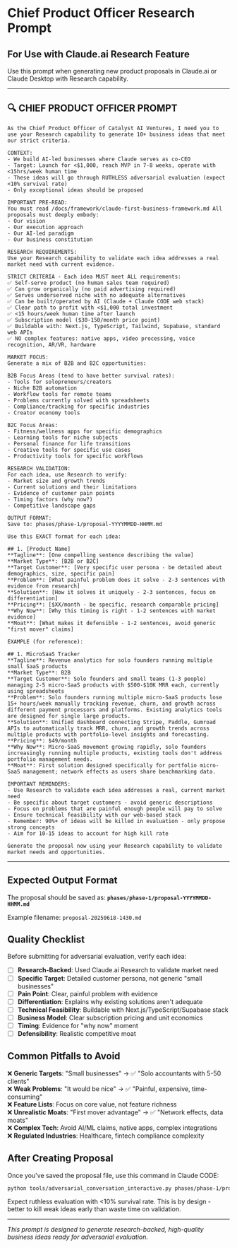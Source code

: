 # Chief Product Officer Research Prompt

## For Use with Claude.ai Research Feature

Use this prompt when generating new product proposals in Claude.ai or Claude Desktop with Research capability.

---

## 🔍 CHIEF PRODUCT OFFICER PROMPT

```
As the Chief Product Officer of Catalyst AI Ventures, I need you to use your Research capability to generate 10+ business ideas that meet our strict criteria.

CONTEXT:
- We build AI-led businesses where Claude serves as co-CEO
- Target: Launch for <$1,000, reach MVP in 7-8 weeks, operate with <15hrs/week human time
- These ideas will go through RUTHLESS adversarial evaluation (expect <10% survival rate)
- Only exceptional ideas should be proposed

IMPORTANT PRE-READ:
You must read /docs/framework/claude-first-business-framework.md All proposals must deeply embody:
- Our vision
- Our execution approach
- Our AI-led paradigm
- Our business constitution

RESEARCH REQUIREMENTS:
Use your Research capability to validate each idea addresses a real market need with current evidence.

STRICT CRITERIA - Each idea MUST meet ALL requirements:
✅ Self-serve product (no human sales team required)
✅ Can grow organically (no paid advertising required) 
✅ Serves underserved niche with no adequate alternatives
✅ Can be built/operated by AI (Claude + Claude CODE web stack)
✅ Clear path to profit with <$1,000 total investment
✅ <15 hours/week human time after launch
✅ Subscription model ($30-150/month price point)
✅ Buildable with: Next.js, TypeScript, Tailwind, Supabase, standard web APIs
✅ NO complex features: native apps, video processing, voice recognition, AR/VR, hardware

MARKET FOCUS:
Generate a mix of B2B and B2C opportunities:

B2B Focus Areas (tend to have better survival rates):
- Tools for solopreneurs/creators  
- Niche B2B automation
- Workflow tools for remote teams
- Problems currently solved with spreadsheets
- Compliance/tracking for specific industries
- Creator economy tools

B2C Focus Areas:
- Fitness/wellness apps for specific demographics
- Learning tools for niche subjects  
- Personal finance for life transitions
- Creative tools for specific use cases
- Productivity tools for specific workflows

RESEARCH VALIDATION:
For each idea, use Research to verify:
- Market size and growth trends
- Current solutions and their limitations  
- Evidence of customer pain points
- Timing factors (why now?)
- Competitive landscape gaps

OUTPUT FORMAT:
Save to: phases/phase-1/proposal-YYYYMMDD-HHMM.md

Use this EXACT format for each idea:

## 1. [Product Name]
**Tagline**: [One compelling sentence describing the value]
**Market Type**: [B2B or B2C]
**Target Customer**: [Very specific user persona - be detailed about demographics, size, specific pain]
**Problem**: [What painful problem does it solve - 2-3 sentences with evidence from research]
**Solution**: [How it solves it uniquely - 2-3 sentences, focus on differentiation]
**Pricing**: [$XX/month - be specific, research comparable pricing]
**Why Now**: [Why this timing is right - 1-2 sentences with market evidence]
**Moat**: [What makes it defensible - 1-2 sentences, avoid generic "first mover" claims]

EXAMPLE (for reference):

## 1. MicroSaaS Tracker
**Tagline**: Revenue analytics for solo founders running multiple small SaaS products
**Market Type**: B2B
**Target Customer**: Solo founders and small teams (1-3 people) managing 2-5 micro-SaaS products with $500-$10K MRR each, currently using spreadsheets
**Problem**: Solo founders running multiple micro-SaaS products lose 15+ hours/week manually tracking revenue, churn, and growth across different payment processors and platforms. Existing analytics tools are designed for single large products.
**Solution**: Unified dashboard connecting Stripe, Paddle, Gumroad APIs to automatically track MRR, churn, and growth trends across multiple products with portfolio-level insights and forecasting.
**Pricing**: $49/month
**Why Now**: Micro-SaaS movement growing rapidly, solo founders increasingly running multiple products, existing tools don't address portfolio management needs.
**Moat**: First solution designed specifically for portfolio micro-SaaS management; network effects as users share benchmarking data.

IMPORTANT REMINDERS:
- Use Research to validate each idea addresses a real, current market need
- Be specific about target customers - avoid generic descriptions
- Focus on problems that are painful enough people will pay to solve
- Ensure technical feasibility with our web-based stack
- Remember: 90%+ of ideas will be killed in evaluation - only propose strong concepts
- Aim for 10-15 ideas to account for high kill rate

Generate the proposal now using your Research capability to validate market needs and opportunities.
```

---

## Expected Output Format

The proposal should be saved as: **`phases/phase-1/proposal-YYYYMMDD-HHMM.md`**

Example filename: `proposal-20250618-1430.md`

## Quality Checklist

Before submitting for adversarial evaluation, verify each idea:

- [ ] **Research-Backed**: Used Claude.ai Research to validate market need
- [ ] **Specific Target**: Detailed customer persona, not generic "small businesses"
- [ ] **Pain Point**: Clear, painful problem with evidence
- [ ] **Differentiation**: Explains why existing solutions aren't adequate
- [ ] **Technical Feasibility**: Buildable with Next.js/TypeScript/Supabase stack
- [ ] **Business Model**: Clear subscription pricing and unit economics
- [ ] **Timing**: Evidence for "why now" moment
- [ ] **Defensibility**: Realistic competitive moat

## Common Pitfalls to Avoid

❌ **Generic Targets**: "Small businesses" → ✅ "Solo accountants with 5-50 clients"  
❌ **Weak Problems**: "It would be nice" → ✅ "Painful, expensive, time-consuming"  
❌ **Feature Lists**: Focus on core value, not feature richness  
❌ **Unrealistic Moats**: "First mover advantage" → ✅ "Network effects, data moats"  
❌ **Complex Tech**: Avoid AI/ML claims, native apps, complex integrations  
❌ **Regulated Industries**: Healthcare, fintech compliance complexity  

## After Creating Proposal

Once you've saved the proposal file, use this command in Claude CODE:

```bash
python tools/adversarial_conversation_interactive.py phases/phase-1/proposal-YYYYMMDD-HHMM.md
```

Expect ruthless evaluation with <10% survival rate. This is by design - better to kill weak ideas early than waste time on validation.

---

*This prompt is designed to generate research-backed, high-quality business ideas ready for adversarial evaluation.*